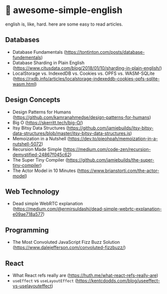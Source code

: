 # 📖 awesome-simple-english

english is, like, hard. here are some easy to read articles.

## Databases

* Database Fundamentals (https://tontinton.com/posts/database-fundementals)
* Database Sharding in Plain English (https://www.citusdata.com/blog/2018/01/10/sharding-in-plain-english/)
* LocalStorage vs. IndexedDB vs. Cookies vs. OPFS vs. WASM-SQLite (https://rxdb.info/articles/localstorage-indexeddb-cookies-opfs-sqlite-wasm.html)

## Design Concepts

* Design Patterns for Humans (https://github.com/kamranahmedse/design-patterns-for-humans)
* Big O (https://skerritt.tech/big-O/)
* Itsy Bitsy Data Structures (https://github.com/jamiebuilds/itsy-bitsy-data-structures/blob/master/itsy-bitsy-data-structures.js)
* Memoization in a Nutshell (https://dev.to/pieohpah/memoization-in-a-nutshell-5072)
* Recursion Made Simple (https://medium.com/code-zen/recursion-demystified-24867f045c62)
* The Super Tiny Compiler (https://github.com/jamiebuilds/the-super-tiny-compiler)
* The Actor Model in 10 Minutes (https://www.brianstorti.com/the-actor-model)

## Web Technology

* Dead simple WebRTC explanation (https://medium.com/@ermirsuldashi/dead-simple-webrtc-explanation-e09ae718a577)

## Programming

* The Most Convoluted JavaScript Fizz Buzz Solution (https://www.dalejefferson.com/convoluted-fizzbuzz/)

## React

* What React refs really are (https://huth.me/what-react-refs-really-are)
* `useEffect` vs `useLayoutEffect` (https://kentcdodds.com/blog/useeffect-vs-uselayouteffect)
